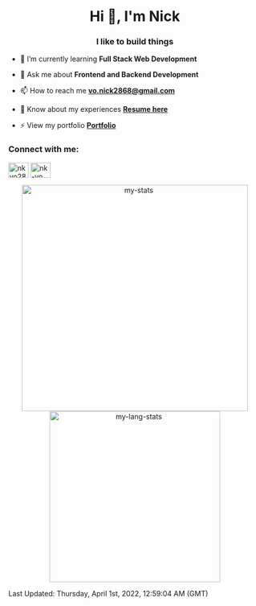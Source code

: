 <h1 align="center">Hi 👋, I'm Nick</h1>
<h3 align="center">I like to build things</h3>

- 🌱 I’m currently learning **Full Stack Web Development**

- 💬 Ask me about **Frontend and Backend Development**

- 📫 How to reach me **vo.nick2868@gmail.com**

- 📄 Know about my experiences [**Resume here**](https://drive.google.com/file/d/1edaD6-Kg4J4NHSismcqsFXyBox19kQEA/view)

- ⚡ View my portfolio [**Portfolio**](https://nickvo.dev)

<h3 align="left">Connect with me:</h3>
<p align="left">
<a href="https://twitter.com/nkvo28" target="blank"><img align="center" src="https://cdn.jsdelivr.net/npm/simple-icons@3.0.1/icons/twitter.svg" alt="nkvo28" height="30" width="40" /></a>
<a href="https://linkedin.com/in/nk-vo" target="blank"><img align="center" src="https://cdn.jsdelivr.net/npm/simple-icons@3.0.1/icons/linkedin.svg" alt="nk-vo" height="30" width="40" /></a>
</p>

<p align="center">
<!-- <a href="https://github-readme-stats.vercel.app/api?username=nk-vo&count_private=true&show_icons=true&include_all_commits=false&hide_border=true&hide_title=true">
  <img width="48%"  src="https://github-readme-stats.vercel.app/api?username=nk-vo&count_private=true&show_icons=true&include_all_commits=false&hide_border=true&hide_title=true" />
</a> -->
<a href="https://github-readme-streak-stats.herokuapp.com/?user=nk-vo&hide_border=true">
  <img width="450" align="center" src="https://github-readme-stats.vercel.app/api/?username=nk-vo&count_private=true&show_icons=true&line_height=22" alt="my-stats" />
  <img width="340" align="center" src="https://github-readme-stats.vercel.app/api/top-langs/?username=nk-vo&count_private=true&show_icons=true&layout=compact&line_height=27" alt="my-lang-stats" />
</a>
</p>

<!--RECENT_ACTIVITY:last_update-->
Last Updated: Thursday, April 1st, 2022, 12:59:04 AM (GMT)
<!--RECENT_ACTIVITY:last_update_end-->
<!--RECENT_ACTIVITY:start-->

<!-- 1. ⭐ Starred [charlax/professional-programming](https://github.com/charlax/professional-programming)
2. ⭐ Starred [danistefanovic/build-your-own-x](https://github.com/danistefanovic/build-your-own-x)
3. ⭐ Starred [amiryousefi/telegram-analysis](https://github.com/amiryousefi/telegram-analysis)
4. ⭐ Starred [donnemartin/system-design-primer](https://github.com/donnemartin/system-design-primer)
5. 📔 Created new repository [ELEC291-Electrical-Engineering-Design-Studio](https://github.com/nk-vo/ELEC291-Electrical-Engineering-Design-Studio) -->
<!--RECENT_ACTIVITY:end-->

<!-- ![Alt Text](https://github.com/nk-vo/nk-vo/blob/output/github-contribution-grid-snake.gif)

![Metrics](https://github.com/nk-vo/nk-vo/blob/main/github-metrics.svg) -->
